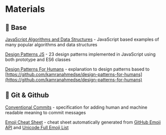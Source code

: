 # Materials

## :closed_book: Base

[JavaScript Algorithms and Data Structures](https://github.com/trekhleb/javascript-algorithms) - JavaScript based examples of many popular algorithms and data structures

[Design Patterns JS](https://github.com/fbeline/design-patterns-JS) -  23 design patterns implemented in JavaScript using both prototype and ES6 classes

[Design Patterns For Humans](https://github.com/sohamkamani/javascript-design-patterns-for-humans) - explanation to design patterns based to [https://github.com/kamranahmedse/design-patterns-for-humans](https://github.com/kamranahmedse/design-patterns-for-humans)

## :green_book: Git & Github

[Conventional Commits](https://www.conventionalcommits.org/en/v1.0.0/) - specification for adding human and machine readable meaning to commit messages

[Emoji Cheat Sheet](https://github.com/ikatyang/emoji-cheat-sheet) - cheat sheet automatically generated from [GitHub Emoji API](https://api.github.com/emojis) and [Unicode Full Emoji List](https://unicode.org/emoji/charts/full-emoji-list.html)